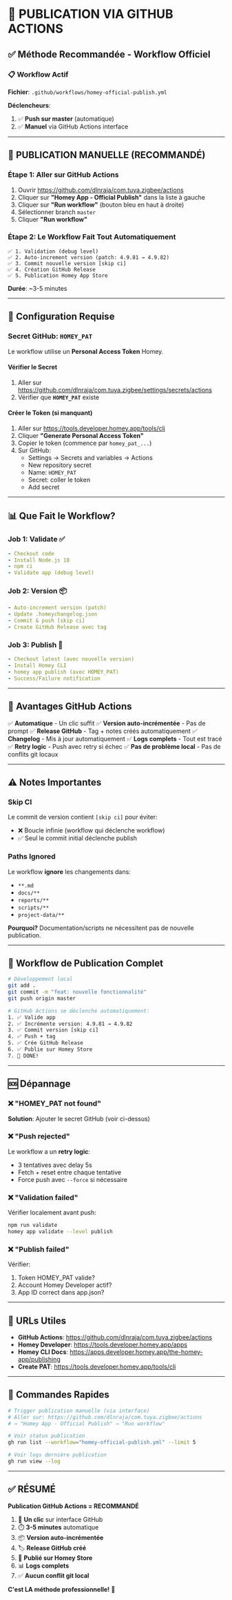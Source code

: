 # 🚀 PUBLICATION VIA GITHUB ACTIONS

## ✅ Méthode Recommandée - Workflow Officiel

### 📋 Workflow Actif

**Fichier**: `.github/workflows/homey-official-publish.yml`

**Déclencheurs**:
1. ✅ **Push sur master** (automatique)
2. ✅ **Manuel** via GitHub Actions interface

---

## 🎯 PUBLICATION MANUELLE (RECOMMANDÉ)

### Étape 1: Aller sur GitHub Actions

1. Ouvrir https://github.com/dlnraja/com.tuya.zigbee/actions
2. Cliquer sur **"Homey App - Official Publish"** dans la liste à gauche
3. Cliquer sur **"Run workflow"** (bouton bleu en haut à droite)
4. Sélectionner branch `master`
5. Cliquer **"Run workflow"**

### Étape 2: Le Workflow Fait Tout Automatiquement

```
✅ 1. Validation (debug level)
✅ 2. Auto-increment version (patch: 4.9.81 → 4.9.82)
✅ 3. Commit nouvelle version [skip ci]
✅ 4. Création GitHub Release
✅ 5. Publication Homey App Store
```

**Durée**: ~3-5 minutes

---

## 🔑 Configuration Requise

### Secret GitHub: `HOMEY_PAT`

Le workflow utilise un **Personal Access Token** Homey.

#### Vérifier le Secret

1. Aller sur https://github.com/dlnraja/com.tuya.zigbee/settings/secrets/actions
2. Vérifier que **`HOMEY_PAT`** existe

#### Créer le Token (si manquant)

1. Aller sur https://tools.developer.homey.app/tools/cli
2. Cliquer **"Generate Personal Access Token"**
3. Copier le token (commence par `homey_pat_...`)
4. Sur GitHub:
   - Settings → Secrets and variables → Actions
   - New repository secret
   - Name: `HOMEY_PAT`
   - Secret: coller le token
   - Add secret

---

## 📊 Que Fait le Workflow?

### Job 1: Validate ✅
```yaml
- Checkout code
- Install Node.js 18
- npm ci
- Validate app (debug level)
```

### Job 2: Version 📦
```yaml
- Auto-increment version (patch)
- Update .homeychangelog.json
- Commit & push [skip ci]
- Create GitHub Release avec tag
```

### Job 3: Publish 🚀
```yaml
- Checkout latest (avec nouvelle version)
- Install Homey CLI
- homey app publish (avec HOMEY_PAT)
- Success/Failure notification
```

---

## 🎯 Avantages GitHub Actions

✅ **Automatique** - Un clic suffit
✅ **Version auto-incrémentée** - Pas de prompt
✅ **Release GitHub** - Tag + notes créés automatiquement
✅ **Changelog** - Mis à jour automatiquement
✅ **Logs complets** - Tout est tracé
✅ **Retry logic** - Push avec retry si échec
✅ **Pas de problème local** - Pas de conflits git locaux

---

## ⚠️ Notes Importantes

### Skip CI

Le commit de version contient `[skip ci]` pour éviter:
- ❌ Boucle infinie (workflow qui déclenche workflow)
- ✅ Seul le commit initial déclenche publish

### Paths Ignored

Le workflow **ignore** les changements dans:
- `**.md`
- `docs/**`
- `reports/**`
- `scripts/**`
- `project-data/**`

**Pourquoi?** Documentation/scripts ne nécessitent pas de nouvelle publication.

---

## 🔄 Workflow de Publication Complet

```bash
# Développement local
git add .
git commit -m "feat: nouvelle fonctionnalité"
git push origin master

# GitHub Actions se déclenche automatiquement:
1. ✅ Valide app
2. ✅ Incrémente version: 4.9.81 → 4.9.82
3. ✅ Commit version [skip ci]
4. ✅ Push + tag
5. ✅ Crée GitHub Release
6. ✅ Publie sur Homey Store
7. 🎉 DONE!
```

---

## 🆘 Dépannage

### ❌ "HOMEY_PAT not found"

**Solution**: Ajouter le secret GitHub (voir ci-dessus)

### ❌ "Push rejected"

Le workflow a un **retry logic**:
- 3 tentatives avec delay 5s
- Fetch + reset entre chaque tentative
- Force push avec `--force` si nécessaire

### ❌ "Validation failed"

Vérifier localement avant push:
```bash
npm run validate
homey app validate --level publish
```

### ❌ "Publish failed"

Vérifier:
1. Token HOMEY_PAT valide?
2. Account Homey Developer actif?
3. App ID correct dans app.json?

---

## 📍 URLs Utiles

- **GitHub Actions**: https://github.com/dlnraja/com.tuya.zigbee/actions
- **Homey Developer**: https://tools.developer.homey.app/apps
- **Homey CLI Docs**: https://apps.developer.homey.app/the-homey-app/publishing
- **Create PAT**: https://tools.developer.homey.app/tools/cli

---

## 🎯 Commandes Rapides

```bash
# Trigger publication manuelle (via interface)
# Aller sur: https://github.com/dlnraja/com.tuya.zigbee/actions
# → "Homey App - Official Publish" → "Run workflow"

# Voir status publication
gh run list --workflow="homey-official-publish.yml" --limit 5

# Voir logs dernière publication
gh run view --log
```

---

## ✅ RÉSUMÉ

**Publication GitHub Actions = RECOMMANDÉ**

1. 🎯 **Un clic** sur interface GitHub
2. ⏱️ **3-5 minutes** automatique
3. 📦 **Version auto-incrémentée**
4. 🏷️ **Release GitHub créé**
5. 🚀 **Publié sur Homey Store**
6. 📊 **Logs complets**
7. ✅ **Aucun conflit git local**

**C'est LA méthode professionnelle!** 🎉
